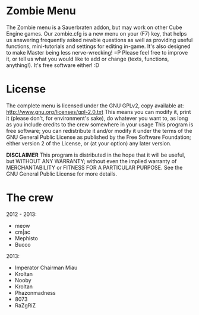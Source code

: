 Zombie Menu
===========
The Zombie menu is a Sauerbraten addon, but may work on other Cube Engine games.
Our zombie.cfg is a new menu on your (F7) key, that helps us answering frequently asked newbie questions as well as providing useful functions, mini-tutorials and settings for editing in-game.
It's also designed to make Master being less nerve-wrecking! =P
Please feel free to improve it, or tell us what you would like to add or change (texts, functions, anything!). It's free software either! :D

License
===========
The complete menu is licensed under the GNU GPLv2, copy available at: http://www.gnu.org/licenses/gpl-2.0.txt
This means you can modify it, print it (please don't, for environment's sake), do whatever you want to, as long as you include credits to the crew somewhere in your usage
This program is free software; you can redistribute it and/or modify it under the terms of the GNU General Public License as published by the Free Software Foundation;
either version 2 of the License, or (at your option) any later version.

**DISCLAIMER**
This program is distributed in the hope that it will be useful, but WITHOUT ANY WARRANTY;
without even the implied warranty of MERCHANTABILITY or FITNESS FOR A PARTICULAR PURPOSE.
See the GNU General Public License for more details.

The crew
===========
2012 - 2013: 
-    meow
-    cm|ac
-    Mephisto
-    Bucco
 
2013:
-    Imperator Chairman Miau
-    Kroltan
-    Nooby
-    Kroltan
-    Phazonmadness
-    8073
-    RaZgRiZ